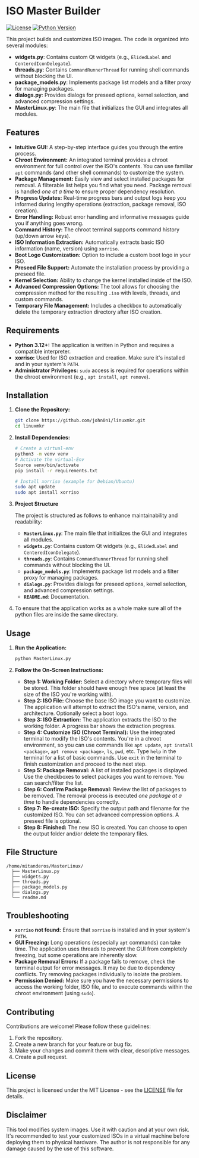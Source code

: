 # ISO Master Builder

[![License](https://img.shields.io/badge/license-MIT-blue.svg)](LICENSE)
[![Python Version](https://img.shields.io/badge/python-3.12+-blue.svg)](https://www.python.org/downloads/)

This project builds and customizes ISO images.
The code is organized into several modules:

- **widgets.py**: Contains custom Qt widgets (e.g., `ElidedLabel` and `CenteredIconDelegate`).
- **threads.py**: Contains `CommandRunnerThread` for running shell commands without blocking the UI.
- **package_models.py**: Implements package list models and a filter proxy for managing packages.
- **dialogs.py**: Provides dialogs for preseed options, kernel selection, and advanced compression settings.
- **MasterLinux.py**: The main file that initializes the GUI and integrates all modules.

## Features

*   **Intuitive GUI:**  A step-by-step interface guides you through the entire process.
*   **Chroot Environment:**  An integrated terminal provides a chroot environment for full control over the ISO's contents.  You can use familiar `apt` commands (and other shell commands) to customize the system.
*   **Package Management:** Easily view and select installed packages for removal.  A filterable list helps you find what you need.  Package removal is handled *one at a time* to ensure proper dependency resolution.
*   **Progress Updates:** Real-time progress bars and output logs keep you informed during lengthy operations (extraction, package removal, ISO creation).
*   **Error Handling:**  Robust error handling and informative messages guide you if anything goes wrong.
*   **Command History:**  The chroot terminal supports command history (up/down arrow keys).
*   **ISO Information Extraction:**  Automatically extracts basic ISO information (name, version) using `xorriso`.
*   **Boot Logo Customization:**  Option to include a custom boot logo in your ISO.
*   **Preseed File Support:**  Automate the installation process by providing a preseed file.
* **Kernel Selection:** Ability to change the kernel installed inside of the ISO.
* **Advanced Compression Options:** The tool allows for choosing the compression method for the resulting `.iso` with levels, threads, and custom commands.
* **Temporary File Management:** Includes a checkbox to automatically delete the temporary extraction directory after ISO creation.

## Requirements

*   **Python 3.12+:** The application is written in Python and requires a compatible interpreter.
*   **xorriso:**  Used for ISO extraction and creation.  Make sure it's installed and in your system's `PATH`.
*   **Administrator Privileges:**  `sudo` access is required for operations within the chroot environment (e.g., `apt install`, `apt remove`).

## Installation

1.  **Clone the Repository:**

    ```bash
    git clone https://github.com/john0n1/linuxmkr.git 
    cd linuxmkr
    ```

2.  **Install Dependencies:**

    ```bash
    # Create a virtual-env
    python3 -m venv venv
    # Activate the virtual-Env 
    Source venv/bin/activate
    pip install -r requirements.txt

    # Install xorriso (example for Debian/Ubuntu)
    sudo apt update
    sudo apt install xorriso
    ```

3. **Project Structure**

   The project is structured as follows to enhance maintainability and readability:
    - **`MasterLinux.py`**: The main file that initializes the GUI and integrates all modules.
    - **`widgets.py`**: Contains custom Qt widgets (e.g., `ElidedLabel` and `CenteredIconDelegate`).
    - **`threads.py`**: Contains `CommandRunnerThread` for running shell commands without blocking the UI.
    - **`package_models.py`**: Implements package list models and a filter proxy for managing packages.
    - **`dialogs.py`**: Provides dialogs for preseed options, kernel selection, and advanced compression settings.
    - **`README.md`**: Documentation.

4. To ensure that the application works as a whole make sure all of the python files are inside the same directory.

## Usage

1.  **Run the Application:**

    ```bash
    python MasterLinux.py
    ```

2.  **Follow the On-Screen Instructions:**

    *   **Step 1: Working Folder:** Select a directory where temporary files will be stored.  This folder should have enough free space (at least the size of the ISO you're working with).
    *   **Step 2: ISO File:** Choose the base ISO image you want to customize. The application will attempt to extract the ISO's name, version, and architecture. Optionally select a boot logo.
    *   **Step 3: ISO Extraction:** The application extracts the ISO to the working folder.  A progress bar shows the extraction progress.
    *   **Step 4: Customize ISO (Chroot Terminal):**  Use the integrated terminal to modify the ISO's contents.  You're in a chroot environment, so you can use commands like `apt update`, `apt install <package>`, `apt remove <package>`, `ls`, `pwd`, etc. Type `help` in the terminal for a list of basic commands. Use `exit` in the terminal to finish customization and proceed to the next step.
    *   **Step 5: Package Removal:**  A list of installed packages is displayed.  Use the checkboxes to select packages you want to remove. You can search/filter the list.
    *   **Step 6: Confirm Package Removal:**  Review the list of packages to be removed.  The removal process is executed *one package at a time* to handle dependencies correctly.
    *   **Step 7: Re-create ISO:**  Specify the output path and filename for the customized ISO.  You can set advanced compression options. A preseed file is optional.
    *   **Step 8: Finished:** The new ISO is created. You can choose to open the output folder and/or delete the temporary files.

## File Structure

```
/home/mitanderos/MasterLinux/
  ├── MasterLinux.py
  ├── widgets.py
  ├── threads.py
  ├── package_models.py
  ├── dialogs.py
  └── readme.md
```

## Troubleshooting

*   **`xorriso` not found:**  Ensure that `xorriso` is installed and in your system's `PATH`.
*   **GUI Freezing:**  Long operations (especially `apt` commands) can take time.  The application uses threads to prevent the GUI from completely freezing, but some operations are inherently slow.
*   **Package Removal Errors:** If a package fails to remove, check the terminal output for error messages. It may be due to dependency conflicts.  Try removing packages individually to isolate the problem.
*   **Permission Denied:** Make sure you have the necessary permissions to access the working folder, ISO file, and to execute commands within the chroot environment (using `sudo`).

## Contributing

Contributions are welcome!  Please follow these guidelines:

1.  Fork the repository.
2.  Create a new branch for your feature or bug fix.
3.  Make your changes and commit them with clear, descriptive messages.
4.  Create a pull request.

## License

This project is licensed under the MIT License - see the [LICENSE](LICENSE) file for details.

## Disclaimer

This tool modifies system images.  Use it with caution and at your own risk.  It's recommended to test your customized ISOs in a virtual machine before deploying them to physical hardware. The author is not responsible for any damage caused by the use of this software.